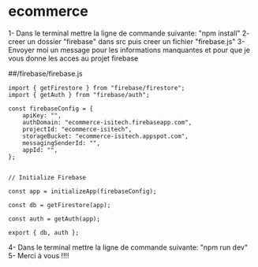 # ecommerce

1- Dans le terminal mettre la ligne de commande suivante: "npm install"
2- creer un dossier "firebase" dans src puis creer un fichier "firebase.js"
3- Envoyer moi un message pour les informations manquantes et pour que je vous donne les acces au projet firebase

##/firebase/firebase.js

````import { initializeApp } from "firebase/app";
import { getFirestore } from "firebase/firestore";
import { getAuth } from "firebase/auth";

const firebaseConfig = {
    apiKey: "",
    authDomain: "ecommerce-isitech.firebaseapp.com",
    projectId: "ecommerce-isitech",
    storageBucket: "ecommerce-isitech.appspot.com",
    messagingSenderId: "",
    appId: "",
};


// Initialize Firebase

const app = initializeApp(firebaseConfig);

const db = getFirestore(app);

const auth = getAuth(app);

export { db, auth };

````

4- Dans le terminal mettre la ligne de commande suivante: "npm run dev"
5- Merci à vous !!!!
